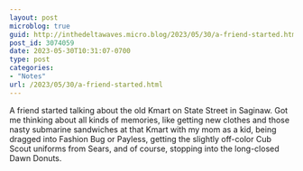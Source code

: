 ```yaml
---
layout: post
microblog: true
guid: http://inthedeltawaves.micro.blog/2023/05/30/a-friend-started.html
post_id: 3074059
date: 2023-05-30T10:31:07-0700
type: post
categories:
- "Notes"
url: /2023/05/30/a-friend-started.html
---
```

<p>A friend started talking about the old Kmart on State Street in Saginaw. Got me thinking about all kinds of memories, like getting new clothes and those nasty submarine sandwiches at that Kmart with my mom as a kid, being dragged into Fashion Bug or Payless, getting the slightly off-color Cub Scout uniforms from Sears, and of course, stopping into the long-closed Dawn Donuts.</p>
